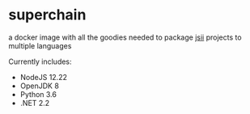 # superchain

a docker image with all the goodies needed to package [jsii](https://github.com/awslabs/jsii) projects to multiple languages

Currently includes:

- NodeJS 12.22
- OpenJDK 8
- Python 3.6
- .NET 2.2
